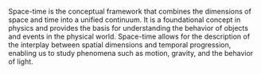 
Space-time is the conceptual framework that combines the dimensions of space and time into a unified continuum. It is a foundational concept in physics and provides the basis for understanding the behavior of objects and events in the physical world. Space-time allows for the description of the interplay between spatial dimensions and temporal progression, enabling us to study phenomena such as motion, gravity, and the behavior of light.

